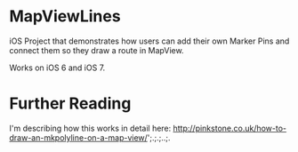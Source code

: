 MapViewLines
============

iOS Project that demonstrates how users can add their own Marker Pins and connect them so they draw a route in MapView.

Works on iOS 6 and iOS 7.


Further Reading
===============

I'm describing how this works in detail here:
http://pinkstone.co.uk/how-to-draw-an-mkpolyline-on-a-map-view/';.;.;..;.
